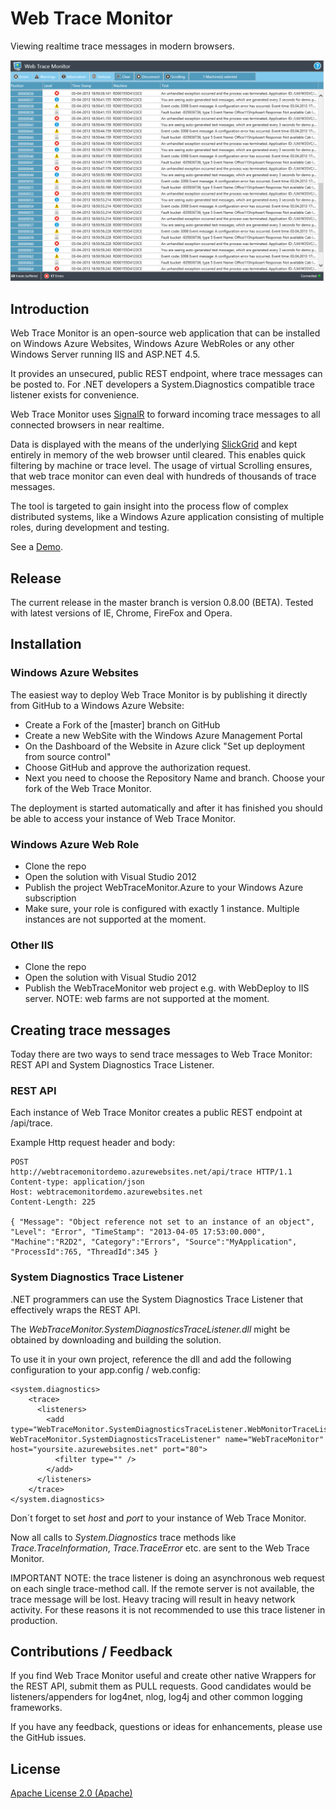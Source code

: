 # Web Trace Monitor

Viewing realtime trace messages in modern browsers.

![Alt text](./doc/Screenshot.png)


## Introduction

Web Trace Monitor is an open-source web application that can be installed on Windows Azure Websites, Windows Azure WebRoles or any other Windows Server running IIS and ASP.NET 4.5. 

It provides an unsecured, public REST endpoint, where trace messages can be posted to. For .NET developers a System.Diagnostics compatible trace listener exists for convenience. 

Web Trace Monitor uses [SignalR] to forward incoming trace messages to all connected browsers in near realtime.

Data is displayed with the means of the underlying [SlickGrid] and kept entirely in memory of the web browser until cleared. This enables quick filtering by machine or trace level. The usage of virtual Scrolling ensures, that web trace monitor can even deal with hundreds of thousands of trace messages.

The tool is targeted to gain insight into the process flow of complex distributed systems, like a Windows Azure application consisting of multiple roles, during development and testing. 

See a [Demo].  

## Release

The current release in the master branch is version 0.8.00 (BETA). Tested with latest versions of IE, Chrome, FireFox and Opera. 

## Installation

### Windows Azure Websites

The easiest way to deploy Web Trace Monitor is by publishing it directly from GitHub to a Windows Azure Website:

+ Create a Fork of the [master] branch on GitHub
+ Create a new WebSite with the Windows Azure Management Portal 
+ On the Dashboard of the Website in Azure click "Set up deployment from source control"
+ Choose GitHub and approve the authorization request.
+ Next you need to choose the Repository Name and branch. Choose your fork of the Web Trace Monitor.

The deployment is started automatically and after it has finished you should be able to access your instance of Web Trace Monitor.

### Windows Azure Web Role

+ Clone the repo
+ Open the solution with Visual Studio 2012
+ Publish the project WebTraceMonitor.Azure to your Windows Azure subscription
+ Make sure, your role is configured with exactly 1 instance. Multiple instances are not supported at the moment.

### Other IIS

+ Clone the repo
+ Open the solution with Visual Studio 2012
+ Publish the WebTraceMonitor web project e.g. with WebDeploy to IIS server. NOTE: web farms are not supported at the moment.

## Creating trace messages

Today there are two ways to send trace messages to Web Trace Monitor: REST API and System Diagnostics Trace Listener.

### REST API

Each instance of Web Trace Monitor creates a public REST endpoint at /api/trace. 

Example Http request header and body:

    POST
    http://webtracemonitordemo.azurewebsites.net/api/trace HTTP/1.1
    Content-type: application/json
    Host: webtracemonitordemo.azurewebsites.net
    Content-Length: 225
  
    { "Message": "Object reference not set to an instance of an object", "Level": "Error", "TimeStamp": "2013-04-05 17:53:00.000", "Machine":"R2D2", "Category":"Errors", "Source":"MyApplication", "ProcessId":765, "ThreadId":345 }
    

### System Diagnostics Trace Listener

.NET programmers can use the System Diagnostics Trace Listener that effectively wraps the REST API.

The _WebTraceMonitor.SystemDiagnosticsTraceListener.dll_ might be obtained by downloading and building the solution. 

To use it in your own project, reference the dll and add the following configuration to your app.config / web.config: 

    <system.diagnostics>
        <trace>
          <listeners>
            <add type="WebTraceMonitor.SystemDiagnosticsTraceListener.WebMonitorTraceListener, WebTraceMonitor.SystemDiagnosticsTraceListener" name="WebTraceMonitor" host="yoursite.azurewebsites.net" port="80">
              <filter type="" />
            </add>
          </listeners>
        </trace>
    </system.diagnostics>

Don´t forget to set _host_ and _port_ to your instance of Web Trace Monitor. 

Now all calls to _System.Diagnostics_ trace methods like _Trace.TraceInformation_, _Trace.TraceError_ etc. are sent to the Web Trace Monitor.

IMPORTANT NOTE: the trace listener is doing an asynchronous web request on each single trace-method call. If the remote server is not available, the trace message will be lost. Heavy tracing will result in heavy network activity. For these reasons it is not recommended to use this trace listener in production. 

## Contributions / Feedback

If you find Web Trace Monitor useful and create other native Wrappers for the REST API, submit them as PULL requests. Good candidates would be listeners/appenders for log4net, nlog, log4j and other common logging frameworks.

If you have any feedback, questions or ideas for enhancements, please use the GitHub issues.

## License

[Apache License 2.0 (Apache)]


[SignalR]:http://signalr.net/
[SlickGrid]:https://github.com/mleibman/SlickGrid/
[Demo]:http://webtracemonitordemo.cloudapp.net/
[Apache License 2.0 (Apache)]:http://www.apache.org/licenses/LICENSE-2.0

